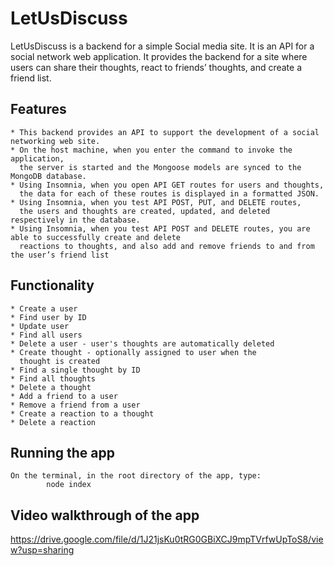 # LetUsDiscuss
LetUsDiscuss is a backend for a simple Social media site.
It is an API for a social network web application.  It provides the backend for a site where users
can share their thoughts, react to friends’ thoughts, and create a friend list. 

## Features
```
* This backend provides an API to support the development of a social networking web site.
* On the host machine, when you enter the command to invoke the application,
  the server is started and the Mongoose models are synced to the MongoDB database.
* Using Insomnia, when you open API GET routes for users and thoughts,
  the data for each of these routes is displayed in a formatted JSON.
* Using Insomnia, when you test API POST, PUT, and DELETE routes,
  the users and thoughts are created, updated, and deleted respectively in the database.
* Using Insomnia, when you test API POST and DELETE routes, you are able to successfully create and delete
  reactions to thoughts, and also add and remove friends to and from the user’s friend list
```
## Functionality
```
* Create a user
* Find user by ID
* Update user
* Find all users
* Delete a user - user's thoughts are automatically deleted
* Create thought - optionally assigned to user when the
  thought is created
* Find a single thought by ID
* Find all thoughts
* Delete a thought
* Add a friend to a user
* Remove a friend from a user
* Create a reaction to a thought
* Delete a reaction
```
## Running the app
```
On the terminal, in the root directory of the app, type:
        node index
```
## Video walkthrough of the app
https://drive.google.com/file/d/1J21jsKu0tRG0GBiXCJ9mpTVrfwUpToS8/view?usp=sharing
